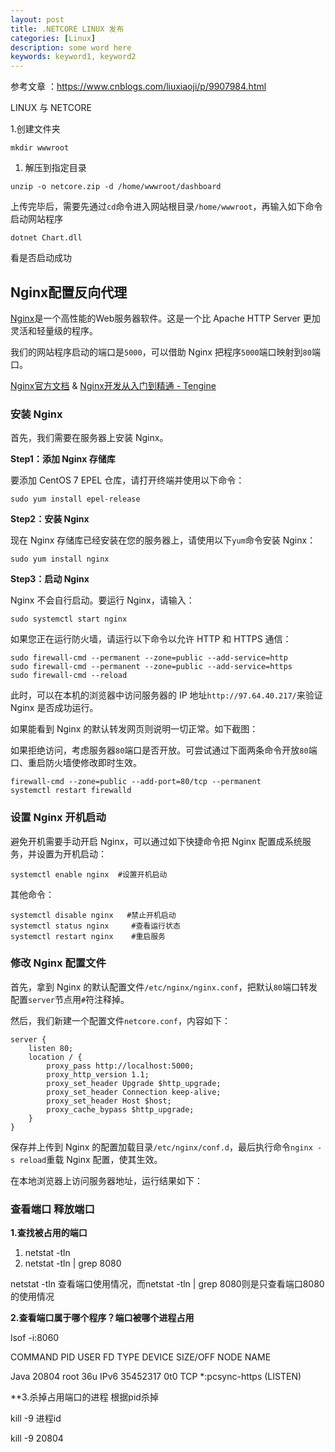 ```yaml
---
layout: post
title: .NETCORE LINUX 发布
categories: [Linux]
description: some word here
keywords: keyword1, keyword2
---
```




参考文章 ：<https://www.cnblogs.com/liuxiaoji/p/9907984.html>

LINUX 与 NETCORE

1.创建文件夹

```
mkdir wwwroot
```



1. 解压到指定目录

```
unzip -o netcore.zip -d /home/wwwroot/dashboard
```

上传完毕后，需要先通过`cd`命令进入网站根目录`/home/wwwroot`，再输入如下命令启动网站程序

```
dotnet Chart.dll
```

看是否启动成功

## Nginx配置反向代理

[Nginx](http://nginx.org/)是一个高性能的Web服务器软件。这是一个比 Apache HTTP Server 更加灵活和轻量级的程序。

我们的网站程序启动的端口是`5000`，可以借助 Nginx 把程序`5000`端口映射到`80`端口。

[Nginx官方文档](http://nginx.org/en/docs/) & [Nginx开发从入门到精通 - Tengine](http://tengine.taobao.org/book/index.html)

### 安装 Nginx

首先，我们需要在服务器上安装 Nginx。

 

**Step1：添加 Nginx 存储库**

要添加 CentOS 7 EPEL 仓库，请打开终端并使用以下命令：

```
sudo yum install epel-release
```

**Step2：安装 Nginx**

 

现在 Nginx 存储库已经安装在您的服务器上，请使用以下`yum`命令安装 Nginx：

```
sudo yum install nginx
```

**Step3：启动 Nginx**

Nginx 不会自行启动。要运行 Nginx，请输入：

```
sudo systemctl start nginx
```

如果您正在运行防火墙，请运行以下命令以允许 HTTP 和 HTTPS 通信：

 

```
sudo firewall-cmd --permanent --zone=public --add-service=http 
sudo firewall-cmd --permanent --zone=public --add-service=https
sudo firewall-cmd --reload
```

此时，可以在本机的浏览器中访问服务器的 IP 地址`http://97.64.40.217/`来验证 Nginx 是否成功运行。

如果能看到 Nginx 的默认转发网页则说明一切正常。如下截图：

如果拒绝访问，考虑服务器`80`端口是否开放。可尝试通过下面两条命令开放`80`端口、重启防火墙使修改即时生效。

 

```
firewall-cmd --zone=public --add-port=80/tcp --permanent
systemctl restart firewalld
```

### 设置 Nginx 开机启动

避免开机需要手动开启 Nginx，可以通过如下快捷命令把 Nginx 配置成系统服务，并设置为开机启动：

```
systemctl enable nginx  #设置开机启动
```

其他命令：

 

```
systemctl disable nginx   #禁止开机启动
systemctl status nginx     #查看运行状态
systemctl restart nginx    #重启服务
```

### 修改 Nginx 配置文件

首先，拿到 Nginx 的默认配置文件`/etc/nginx/nginx.conf`，把默认`80`端口转发配置`server`节点用`#`符注释掉。

然后，我们新建一个配置文件`netcore.conf`，内容如下：



```
server {
    listen 80;
    location / {
        proxy_pass http://localhost:5000;
        proxy_http_version 1.1;
        proxy_set_header Upgrade $http_upgrade;
        proxy_set_header Connection keep-alive;
        proxy_set_header Host $host;
        proxy_cache_bypass $http_upgrade;
    }
}
```



保存并上传到 Nginx 的配置加载目录`/etc/nginx/conf.d`，最后执行命令`nginx -s reload`重载 Nginx 配置，使其生效。

在本地浏览器上访问服务器地址，运行结果如下：

### 查看端口 释放端口

**1.查找被占用的端口**

1. netstat -tln
2. netstat -tln | grep 8080

 netstat -tln 查看端口使用情况，而netstat -tln | grep 8080则是只查看端口8080的使用情况

 

**2.查看端口属于哪个程序？端口被哪个进程占用**

lsof -i:8060

 COMMAND   PID   USER   FD   TYPE   DEVICE SIZE/OFF NODE NAME

Java    20804   root   36u  IPv6 35452317      0t0  TCP *:pcsync-https (LISTEN)

 

**3.杀掉占用端口的进程  根据pid杀掉

kill -9 进程id  

kill -9 20804

